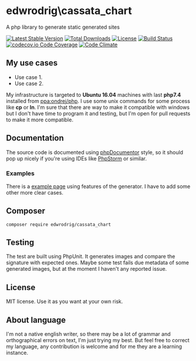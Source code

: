 edwrodrig\cassata_chart
========
A php library to generate static generated sites

[![Latest Stable Version](https://poser.pugx.org/edwrodrig/lasagna_chart/v/stable)](https://packagist.org/packages/edwrodrig/lasagna_chart)
[![Total Downloads](https://poser.pugx.org/edwrodrig/lasagna_chart/downloads)](https://packagist.org/packages/edwrodrig/lasagna_chart)
[![License](https://poser.pugx.org/edwrodrig/lasagna_chart/license)](https://packagist.org/packages/edwrodrig/lasagna_chart)
[![Build Status](https://travis-ci.org/edwrodrig/lasagna_chart.svg?branch=master)](https://travis-ci.org/edwrodrig/lasagna_chart)
[![codecov.io Code Coverage](https://codecov.io/gh/edwrodrig/lasagna_chart/branch/master/graph/badge.svg)](https://codecov.io/github/edwrodrig/lasagna_chart?branch=master)
[![Code Climate](https://codeclimate.com/github/edwrodrig/lasagna_chart/badges/gpa.svg)](https://codeclimate.com/github/edwrodrig/lasagna_chart)

## My use cases

 * Use case 1.
 * Use case 2.

My infrastructure is targeted to __Ubuntu 16.04__ machines with last __php7.4__ installed from [ppa:ondrej/php](https://launchpad.net/~ondrej/+archive/ubuntu/php).
I use some unix commands for some process like __cp__ or __ln__.
I'm sure that there are way to make it compatible with windows but I don't have time to program it and testing,
but I'm open for pull requests to make it more compatible.

## Documentation
The source code is documented using [phpDocumentor](http://docs.phpdoc.org/references/phpdoc/basic-syntax.html) style,
so it should pop up nicely if you're using IDEs like [PhpStorm](https://www.jetbrains.com/phpstorm) or similar.

### Examples

There is a [example page](https://github.com/edwrodrig/lasagna_chart/tree/master/examples) using features of the generator. I have to add some other more clear cases.

## Composer
```
composer require edwrodrig/cassata_chart
```

## Testing
The test are built using PhpUnit. It generates images and compare the signature with expected ones. Maybe some test fails due metadata of some generated images, but at the moment I haven't any reported issue.

## License
MIT license. Use it as you want at your own risk.

## About language
I'm not a native english writer, so there may be a lot of grammar and orthographical errors on text, I'm just trying my best. But feel free to correct my language, any contribution is welcome and for me they are a learning instance.
